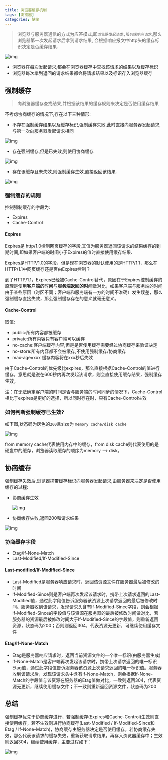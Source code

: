 ```yaml
---
title: 浏览器缓存机制
tags: [浏览器]
categories: 随笔
---
```


> 浏览器与服务器通信的方式为应答模式,即`浏览器发起请求,服务端响应请求`,那么浏览器第一次发起请求后拿到请求结果, 会根据响应报文中http头的缓存标识决定是否缓存结果.

![img](https://i.loli.net/2021/09/14/kubZrePKlVtDi8s.png)

* 浏览器在每次发起请求,都会在浏览器缓存中查找该请求的结果以及缓存标识
* 浏览器每次拿到返回的请求结果都会将请求结果以及标识存入浏览器缓存

## 强制缓存

> 向浏览器缓存查找结果,并根据该结果的缓存规则来决定是否使用缓存结果

不考虑协商缓存的情况下,存在以下三种情形:



*  不存在强制缓存结果以及缓存标识,强制缓存失败,此时直接向服务器发起请求,与第一次向服务器发起请求相同

  ![img](https://i.loli.net/2021/09/14/uFeNilkHTAU3cOx.png)



* 存在强制缓存,但是已失效,则使用协商缓存

![img](https://i.loli.net/2021/09/14/RaNUZsOgyAucCLY.png)



* 存在该缓存且未失效,则强制缓存生效,直接返回该结果.

![img](https://i.loli.net/2021/09/14/DQ9oLcf4CAyu7eW.png)

### 强制缓存的规则

控制强制缓存的字段为:

* Expires
* Cache-Control

#### Expires

Expires是 http/1.0控制网页缓存的字段,其值为服务器返回该请求的结果缓存的到期时间,即如果客户端的时间小于Expires的值时直接使用缓存结果.

Expires是HTTP/1.0的字段，但是现在浏览器的默认使用的是HTTP/1.1，那么在HTTP/1.1中网页缓存还是否由Expires控制？

到了HTTP/1.1，Expires已经被Cache-Control替代，原因在于Expires控制缓存的原理是使用**客户端的时间**与**服务端返回的时间**做对比，如果客户端与服务端的时间由于某些原因（时区不同；客户端和服务端有一方的时间不准确）发生误差，那么强制缓存直接失效，那么强制缓存存在的意义就毫无意义。

#### Cache-Control

取值:

* public:所有内容都被缓存
* private:所有内容只有客户端可以缓存
* no-cache:客户端缓存内容,但是是否使用缓存需要经过协商缓存来验证决定
* no-store:所有内容都不会被缓存,不使用强制缓存/协商缓存
* max-age=xxx 缓存内容将在xxx秒后失效

由于Cache-Control的优先级比expires，那么直接根据Cache-Control的值进行缓存，意思就是说在600秒内再次发起该请求，则会直接使用缓存结果，强制缓存生效。

注：在无法确定客户端的时间是否与服务端的时间同步的情况下，Cache-Control相比于expires是更好的选择，所以同时存在时，只有Cache-Control生效



### 如何判断强制缓存已生效?

如下图,状态码为灰色的`200`且size为 `memory cache/disk cache`

![img](https://i.loli.net/2021/09/14/2lNC8dWr6XjeD4u.png)

from memory cache代表使用内存中的缓存，from disk cache则代表使用的是硬盘中的缓存，浏览器读取缓存的顺序为memory –> disk。

## 协商缓存

强制缓存失效后,浏览器携带缓存标识向服务器发起请求,由服务器来决定是否使用缓存的过程:

* 协商缓存生效

  ![img](https://i.loli.net/2021/09/14/PNWBA8gwFahL9bk.png)

  

* 协商缓存失败,返回200和请求结果

![img](https://i.loli.net/2021/09/14/EdblagC3OAQVwWk.png)

### 协商缓存字段

* Etag/If-None-Match
* Last-Modified/If-Modified-Since

#### Last-modified/If-Modified-Since

* Last-Modified是服务器响应请求时，返回该资源文件在服务器最后被修改的时间
* If-Modified-Since则是客户端再次发起该请求时，携带上次请求返回的Last-Modified值，通过此字段值告诉服务器该资源上次请求返回的最后被修改时间。服务器收到该请求，发现请求头含有If-Modified-Since字段，则会根据If-Modified-Since的字段值与该资源在服务器的最后被修改时间做对比，若服务器的资源最后被修改时间大于If-Modified-Since的字段值，则重新返回资源，状态码为200；否则则返回304，代表资源无更新，可继续使用缓存文件

#### Etag/If-None-Match

* Etag是服务器响应请求时，返回当前资源文件的一个唯一标识(由服务器生成)
* If-None-Match是客户端再次发起该请求时，携带上次请求返回的唯一标识Etag值，通过此字段值告诉服务器该资源上次请求返回的唯一标识值。服务器收到该请求后，发现该请求头中含有If-None-Match，则会根据If-None-Match的字段值与该资源在服务器的Etag值做对比，一致则返回304，代表资源无更新，继续使用缓存文件；不一致则重新返回资源文件，状态码为200

## 总结

强制缓存优先于协商缓存进行，若强制缓存(Expires和Cache-Control)生效则直接使用缓存，若不生效则进行协商缓存(Last-Modified / If-Modified-Since和Etag / If-None-Match)，协商缓存由服务器决定是否使用缓存，若协商缓存失效，那么代表该请求的缓存失效，重新获取请求结果，再存入浏览器缓存中；生效则返回304，继续使用缓存，主要过程如下：

![img](https://i.loli.net/2021/09/14/xMAoNlga5qfLYRr.png)



